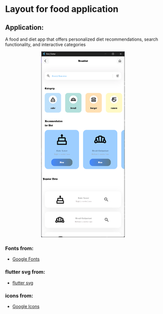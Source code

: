 # Layout for food application

## Application:

<p>A food and diet app that offers personalized diet recommendations, search functionality, and interactive categories</p>

<p align="center">
  <img src="github_image/image.png" height="600">
</p>


### Fonts from:
- <a href="https://fonts.google.com" target="_blank">Google Fonts</a>

### flutter svg from:
- <a href="https://pub.dev/packages/flutter_svg">flutter svg</a>

### icons from:
- <a href="https://fonts.google.com/icons?selected=Material+Symbols+Outlined:home:FILL@0;wght@400;GRAD@0;opsz@24&icon.size=24&icon.color=%23e8eaed">Google Icons</a>
